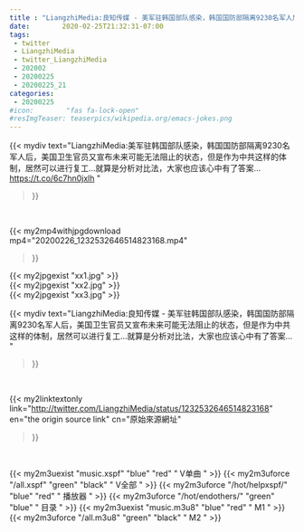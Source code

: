 ```yaml
---
title : "LiangzhiMedia:良知传媒 - 美军驻韩国部队感染，韩国国防部隔离9230名军人后，美国卫生官员又宣布未来可能无法阻止的状态，但是作为中共这样的体制，居然可以进行复工...就算是分析对比法，大家也应该心中有了答案... "
date:        2020-02-25T21:32:31-07:00
tags:
 - twitter
 - LiangzhiMedia
 - twitter_LiangzhiMedia
 - 202002
 - 20200225
 - 20200225_21
categories:
 - 20200225
#icon:        "fas fa-lock-open"
#resImgTeaser: teaserpics/wikipedia.org/emacs-jokes.png
---
```


{{< mydiv text="LiangzhiMedia:美军驻韩国部队感染，韩国国防部隔离9230名军人后，美国卫生官员又宣布未来可能无法阻止的状态，但是作为中共这样的体制，居然可以进行复工...就算是分析对比法，大家也应该心中有了答案... https://t.co/6c7hn0jxlh "
>}}
<br>


{{< my2mp4withjpgdownload mp4="20200226_1232532646514823168.mp4"
>}}

{{< my2jpgexist "xx1.jpg" >}}<br>
{{< my2jpgexist "xx2.jpg" >}}<br>
{{< my2jpgexist "xx3.jpg" >}}<br>



{{< mydiv text="LiangzhiMedia:良知传媒 - 美军驻韩国部队感染，韩国国防部隔离9230名军人后，美国卫生官员又宣布未来可能无法阻止的状态，但是作为中共这样的体制，居然可以进行复工...就算是分析对比法，大家也应该心中有了答案... "
>}}
<br>

{{< my2linktextonly link="http://twitter.com/LiangzhiMedia/status/1232532646514823168"
en="the origin source link" cn="原始來源網址"
>}}


<br>

{{< my2m3uexist "music.xspf"        "blue"   "red"    " V单曲 " >}} {{< my2m3uforce "/all.xspf"         "green"  "black"  " V全部 " >}} {{< my2m3uforce "/hot/helpxspf/"    "blue"   "red"    " 播放器 " >}} {{< my2m3uforce "/hot/endothers/"   "green"  "blue"   " 目录 " >}} {{< my2m3uexist "music.m3u8"        "blue"   "red"    " M1 " >}} {{< my2m3uforce "/all.m3u8"         "green"  "black"  " M2 " >}} 
